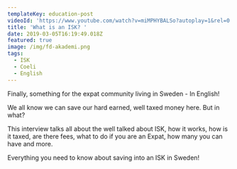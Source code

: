 ```yaml
---
templateKey: education-post
videoId: 'https://www.youtube.com/watch?v=miMPHYBALSo?autoplay=1&rel=0'
title: 'What is an ISK? '
date: 2019-03-05T16:19:49.018Z
featured: true
image: /img/fd-akademi.png
tags:
  - ISK
  - Coeli
  - English
---
```

Finally, something for the expat community living in Sweden - In English!

We all know we can save our hard earned, well taxed money here. But in what? 

This interview talks all about the well talked about ISK, how it works, how is it taxed, are there fees, what to do if you are an Expat, how many you can have and more. 

Everything you need to know about saving into an ISK in Sweden!
